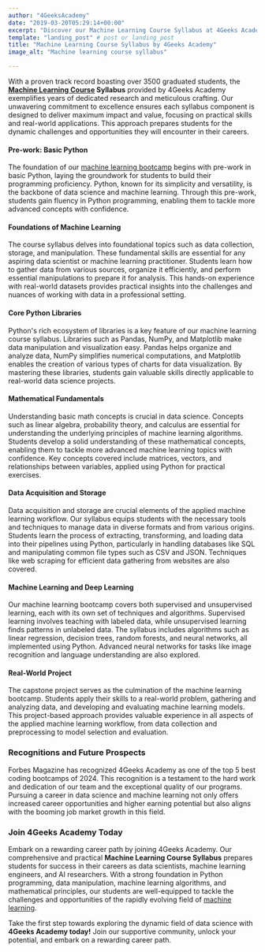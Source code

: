 ```yaml
---
author: "4GeeksAcademy"
date: "2019-03-20T05:29:14+00:00"
excerpt: "Discover our Machine Learning Course Syllabus at 4Geeks Academy! Learn Python, data manipulation, and advanced algorithms. Prepare for a successful career in data science and AI."
template: "landing_post" # post or landing_post
title: "Machine Learning Course Syllabus by 4Geeks Academy"
image_alt: "Machine learning course syllabus"

---
```


With a proven track record boasting over 3500 graduated students, the **[Machine Learning Course](https://4geeksacademy.com/us/coding-bootcamps/machine-learning-engineering) Syllabus** provided by 4Geeks Academy exemplifies years of dedicated research and meticulous crafting. Our unwavering commitment to excellence ensures each syllabus component is designed to deliver maximum impact and value, focusing on practical skills and real-world applications. This approach prepares students for the dynamic challenges and opportunities they will encounter in their careers.

#### Pre-work: Basic Python
The foundation of our [machine learning bootcamp](https://4geeksacademy.com/us/coding-bootcamps/machine-learning-engineering) begins with pre-work in basic Python, laying the groundwork for students to build their programming proficiency. Python, known for its simplicity and versatility, is the backbone of data science and machine learning. Through this pre-work, students gain fluency in Python programming, enabling them to tackle more advanced concepts with confidence.

#### Foundations of Machine Learning
The course syllabus delves into foundational topics such as data collection, storage, and manipulation. These fundamental skills are essential for any aspiring data scientist or machine learning practitioner. Students learn how to gather data from various sources, organize it efficiently, and perform essential manipulations to prepare it for analysis. This hands-on experience with real-world datasets provides practical insights into the challenges and nuances of working with data in a professional setting.

#### Core Python Libraries
Python's rich ecosystem of libraries is a key feature of our machine learning course syllabus. Libraries such as Pandas, NumPy, and Matplotlib make data manipulation and visualization easy. Pandas helps organize and analyze data, NumPy simplifies numerical computations, and Matplotlib enables the creation of various types of charts for data visualization. By mastering these libraries, students gain valuable skills directly applicable to real-world data science projects.

#### Mathematical Fundamentals
Understanding basic math concepts is crucial in data science. Concepts such as linear algebra, probability theory, and calculus are essential for understanding the underlying principles of machine learning algorithms. Students develop a solid understanding of these mathematical concepts, enabling them to tackle more advanced machine learning topics with confidence. Key concepts covered include matrices, vectors, and relationships between variables, applied using Python for practical exercises.

#### Data Acquisition and Storage
Data acquisition and storage are crucial elements of the applied machine learning workflow. Our syllabus equips students with the necessary tools and techniques to manage data in diverse formats and from various origins. Students learn the process of extracting, transforming, and loading data into their pipelines using Python, particularly in handling databases like SQL and manipulating common file types such as CSV and JSON. Techniques like web scraping for efficient data gathering from websites are also covered.

#### Machine Learning and Deep Learning
Our machine learning bootcamp covers both supervised and unsupervised learning, each with its own set of techniques and algorithms. Supervised learning involves teaching with labeled data, while unsupervised learning finds patterns in unlabeled data. The syllabus includes algorithms such as linear regression, decision trees, random forests, and neural networks, all implemented using Python. Advanced neural networks for tasks like image recognition and language understanding are also explored.

#### Real-World Project
The capstone project serves as the culmination of the machine learning bootcamp. Students apply their skills to a real-world problem, gathering and analyzing data, and developing and evaluating machine learning models. This project-based approach provides valuable experience in all aspects of the applied machine learning workflow, from data collection and preprocessing to model selection and evaluation.

### Recognitions and Future Prospects
Forbes Magazine has recognized 4Geeks Academy as one of the top 5 best coding bootcamps of 2024. This recognition is a testament to the hard work and dedication of our team and the exceptional quality of our programs. Pursuing a career in data science and machine learning not only offers increased career opportunities and higher earning potential but also aligns with the booming job market growth in this field.

### Join 4Geeks Academy Today
Embark on a rewarding career path by joining 4Geeks Academy. Our comprehensive and practical **Machine Learning Course Syllabus** prepares students for success in their careers as data scientists, machine learning engineers, and AI researchers. With a strong foundation in Python programming, data manipulation, machine learning algorithms, and mathematical principles, our students are well-equipped to tackle the challenges and opportunities of the rapidly evolving field of [machine learning](https://4geeksacademy.com/us/coding-bootcamps/machine-learning-engineering).

Take the first step towards exploring the dynamic field of data science with **4Geeks Academy today!** Join our supportive community, unlock your potential, and embark on a rewarding career path.